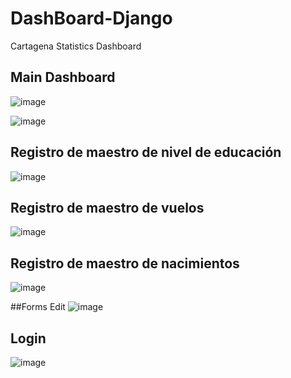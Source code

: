 # DashBoard-Django
Cartagena Statistics Dashboard

## Main Dashboard
![image](https://user-images.githubusercontent.com/61768185/201368458-7910e2aa-5c8f-4254-82f4-72058d587886.png)

![image](https://user-images.githubusercontent.com/61768185/201369472-4fce3a5d-cf9d-4bc4-93c5-f9b9b12190a9.png)


## Registro de maestro de nivel de educación
![image](https://user-images.githubusercontent.com/61768185/201368664-606bd2a6-306f-4213-8705-cee8b1a15732.png)

## Registro de maestro de vuelos
![image](https://user-images.githubusercontent.com/61768185/201368850-25c378f3-1449-42ad-b7f5-0c45c24bbbed.png)


## Registro de maestro de nacimientos
![image](https://user-images.githubusercontent.com/61768185/201369093-c08943f4-ef14-4078-a63e-03e2e55a97f5.png)

##Forms Edit
![image](https://user-images.githubusercontent.com/61768185/201370952-39b997b6-b610-48a9-ab95-8dad03b7b13a.png)


## Login
![image](https://user-images.githubusercontent.com/61768185/201369233-17e8aa28-ff4e-4178-9068-6579d87696d4.png)
